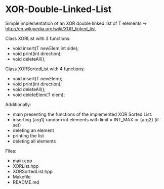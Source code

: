 # XOR-Double-Linked-List

Simple implementation of an XOR double linked list of T elements -> http://en.wikipedia.org/wiki/XOR_linked_list

Class XORList with 3 functions:
- void insert(T newElem,int side); 
- void print(int direction);
- void deleteAll();

Class XORSortedList with 4 functions:
- void insert(T newElem);
- void print(int direction);
- void deleteAll();
- void deleteElem(T elem);

Additionally:
- main presenting the functions of the implemented XOR Sorted List:
- inserting {arg1} random int elements with limit = INT_MAX or {arg2} (if set)
- deleting an element 
- printing the list
- deleting all elements 

Files:
- main.cpp
- XORList.hpp
- XORSortedList.hpp
- Makefile
- README.md
